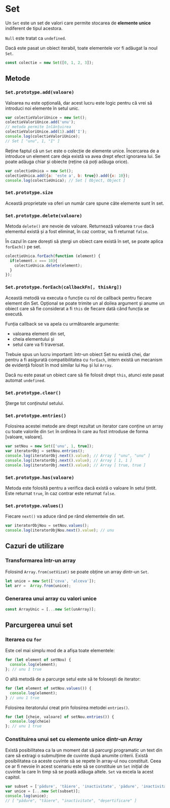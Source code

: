 # Set

Un `Set` este un set de valori  care permite stocarea de **elemente unice** indiferent de tipul acestora.

`Null` este tratat ca `undefined`.

Dacă este pasat un obiect iterabil, toate elementele vor fi adăugat la noul `Set`.

```javascript
const colectie = new Set([0, 1, 2, 3]);
```

## Metode

### `Set.prototype.add(valoare)`

Valoarea nu este opțională, dar acest lucru este logic pentru că vrei să introduci noi elemente în setul unic.

```javascript
var colectieValoriUnice = new Set();
colectieValoriUnice.add('unu');
// metoda permite înlănțuirea
colectieValoriUnice.add(1).add('I');
console.log(colectieValoriUnice);
// Set [ "unu", 1, "I" ]
```

Reține faptul că un `Set` este o colecție de elemente unice. Încercarea de a introduce un element care deja există va avea drept efect ignorarea lui. Se poate adăuga chiar și obiecte (reține că poți adăuga orice).

```javascript
var colectieUnica = new Set();
colectieUnica.add({a: 'este a', b: true}).add({x: 10});
console.log(colectieUnica); // Set [ Object, Object ]
```

### `Set.prototype.size`

Această proprietate va oferi un număr care spune câte elemente sunt în set.

### `Set.prototype.delete(valoare)`

Metoda `delete()` are nevoie de valoare. Returnează valoarea `true` dacă elementul există și a fost eliminat, în caz contrar, va fi returnat `false`.

În cazul în care dorești să ștergi un obiect care există în set, se poate aplica `forEach()` pe set.

```javascript
colectieUnica.forEach(function (element) {
  if(element.x === 10){
    colectieUnica.delete(element);
  }
});
```

### `Set.prototype.forEach(callbackFn[, thisArg])`

Această metodă va executa o funcție cu rol de callback pentru fiecare element din Set. Opțional se poate trimite un al doilea argument și anume un obiect care să fie considerat a fi `this` de fiecare dată când funcția se execută.

Funția callback se va apela cu următoarele argumente:

-   valoarea element din set,
-   cheia elementului și
-   setul care va fi traversat.

Trebuie spus un lucru important: într-un obiect Set nu există chei, dar pentru a fi asigurată compatibilitatea cu `forEach`, intern există un mecanism de evidență folosit în mod similar lui `Map` și lui `Array`.

Dacă nu este pasat un obiect care să fie folosit drept `this`, atunci este pasat automat `undefined`.

### `Set.prototype.clear()`

Șterge tot conținutul setului.

### `Set.prototype.entries()`

Folosirea acestei metode are drept rezultat un iterator care conține un array cu toate valorile din `Set` în ordinea în care au fost introduse de forma \[valoare, valoare].

```javascript
var setNou = new Set(['unu', 1, true]);
var iteratorObj = setNou.entries();
console.log(iteratorObj.next().value); // Array [ "unu", "unu" ]
console.log(iteratorObj.next().value); // Array [ 1, 1 ]
console.log(iteratorObj.next().value); // Array [ true, true ]
```

### `Set.prototype.has(valoare)`

Metoda este folosită pentru a verifica dacă există o valoare în setul țintit. Este returnat `true`, în caz contrar este returnat `false`.

### `Set.prototype.values()`

Fiecare `next()` va aduce rând pe rând elementele din set.

```javascript
var iteratorObjNou = setNou.values();
console.log(iteratorObjNou.next().value); // unu
```

## Cazuri de utilizare

### Transformarea într-un array

Folosind `Array.from(setVizat)` se poate obține un array dintr-un `Set`.

```javascript
let unice = new Set(['ceva', 'alceva']);
let arr =  Array.from(unice);
```

### Generarea unui array cu valori unice

```javascript
const ArrayUnic = [...new Set(unArray)];
```

## Parcurgerea unui set

### Iterarea cu `for`

Este cel mai simplu mod de a afișa toate elementele:

```javascript
for (let element of setNou) {
  console.log(element);
}; // unu 1 true
```

O altă metodă de a parcurge setul este să te folosești de iterator:

```javascript
for (let element of setNou.values()) {
  console.log(element);
} // unu 1 true
```

Folosirea iteratorului creat prin folosirea metodei `entries()`.

```javascript
for (let [cheie, valoare] of setNou.entries()) {
  console.log(cheie)
}; // unu 1 true
```

### Constituirea unui set cu elemente unice dintr-un Array

Există posibilitatea ca la un moment dat să parcurgi programatic un text din care să extragi o submulțime de cuvinte după anumite criterii. Există posibilitatea ca aceste cuvinte să se repete în array-ul nou constituit. Ceea ce ar fi nevoie în acest scenariu este să se constituie un `Set` inițial de cuvinte la care în timp să se poată adăuga altele.
`Set` va excela la acest capitol.

```javascript
var subset = ['pădure', 'tăiere', 'inactivitate', 'pădure', 'inactivitate', 'deșertificare', 'tăiere'];
var unice = [...new Set(subset)];
console.log(unice);
// [ "pădure", "tăiere", "inactivitate", "deșertificare" ]
```
